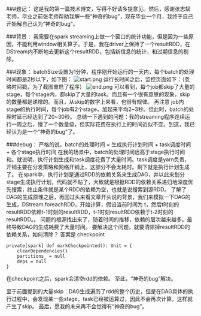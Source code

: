 ###题记：
这是我的第一篇技术博文，写得不好请多提意见。然后，感谢张志斌老师，毕业之前张老师帮助我解一些“神奇的bug”，现在毕业一个月，我终于自己开始解自己认为“神奇的bug”。

###背景：
我需要在spark streaming上做一个窗口的统计功能，但是因为一些原因，不能利用window相关算子。于是，我在driver上保持了一个resultRDD，在DStream内不断地去更新这个resultRDD，包括新信息的统计，和过期信息的剔除。

###现象：
batchSize设置为1分钟，程序刚开始运行的一天内，每个batch的处理时间都是2秒以下，如下图：
![start.png](http://upload-images.jianshu.io/upload_images/2838375-a9bcecee29862a07.png?imageMogr2/auto-orient/strip%7CimageView2/2/w/1240)
运行长时间之后，监控页面如下：（忽略时间戳，为了截图重启了程序）
![end.png](http://upload-images.jianshu.io/upload_images/2838375-e69bb555babf300d.png?imageMogr2/auto-orient/strip%7CimageView2/2/w/1240)
可以看到，每个job都skip了大量的stage，每个stage内，都skip了大量的task。而且有一个很有意思的现象，skip的数量都是递增的。而且，从skip的数字上来看，也很有规律。
再注意 job内stage的执行时间，每个job有2个stage，加起来平均2~3秒。但此时，batch的处理时延已经达到了20~30秒。
总结一下遇到的问题：我的streaming程序连续运行一周之后，慢了一个数量级，但实际花费在执行上的时间近似不变。到这，我已经认为是一个“神奇的bug”了。

###debug：
严格的说，batch的处理时间 = 生成执行计划时间 + task调度时间 + 各个stage执行时间
在我的场景中，batch的处理时间远高于stage执行时间和。就说明，执行计划生成和task调度花费了大量时间。task调度是yarn负责，开销主要在分发策略和网络开销上，这部分不会太耗时。剩下就是执行计划生成了。
在spark中，执行计划是通过RDD的依赖关系来生成DAG，并以此来划分stage生成执行计划，代码就不贴了，大致就是根据RDD的依赖关系递归地深度优先搜索，终止条件就是某个RDD的依赖为空，也就是说搜索到源RDD。
了解了DAG的生成原理之后，再回过头来看文章开头说的背景，我们来模拟一下DAG的生成，DStream.foreachRDD，开始计算，假设当前时间为 t，然后t时刻的resultRDD依赖t-1时刻的resultRDD，t-1时刻resultRDD依赖于t-2时刻的resultRDD。。
问题的根源找出来了，随着时间的推移，依赖的层次越来越多。最终导致DAG的生成耗费了大量时间。
要解决这个问题，就要清除掉resultRDD的依赖关系，如何清除？
答案是 checkpoint
```
private[spark] def markCheckpointed(): Unit = {  
    clearDependencies()
    partitions_ = null
    deps = null
}
```
在checkpoint之后，spark会清空rdd的依赖。
至此，“神奇的bug”解决。

至于前面提到的大量skip：DAG生成遍历了rdd的整个历史，但是在DAG具体的执行过程中，会发现某一些stage，task已经被运算过，因此不会再次计算，这样就产生了skip。
最后，愿我的未来再不会觉得有“神奇的bug”。